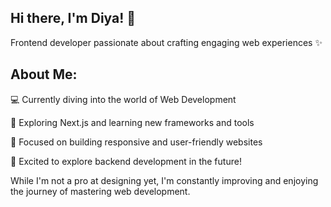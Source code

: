 ## Hi there, I'm Diya! 👋
Frontend developer passionate about crafting engaging web experiences ✨

## About Me:
💻 Currently diving into the world of Web Development  

🌱 Exploring Next.js and learning new frameworks and tools  

🎯 Focused on building responsive and user-friendly websites  

🚀 Excited to explore backend development in the future!  

While I'm not a pro at designing yet, I'm constantly improving and enjoying the journey of mastering web development.
